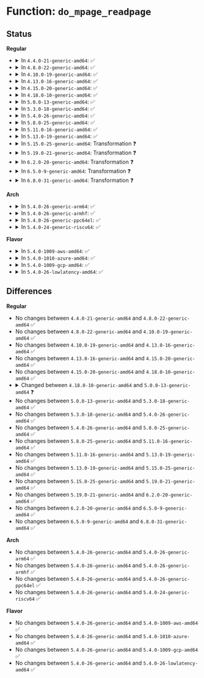 # Function: <code>do_mpage_readpage</code>

## Status
<b>Regular</b>
<ul>
<li>
<details>
<summary>In <code>4.4.0-21-generic-amd64</code>: ✅</summary>

```c
struct bio * do_mpage_readpage(struct bio * bio, struct page * page, unsigned int nr_pages, sector_t * last_block_in_bio, struct buffer_head * map_bh, long unsigned int * first_logical_block, get_block_t * get_block, gfp_t gfp)
```

```json
{
  "name": "do_mpage_readpage",
  "collision_type": "Unique Static",
  "inline_type": "No",
  "funcs": [
    {
      "addr": 18446744071581261600,
      "name": "do_mpage_readpage",
      "external": false,
      "loc": "fs/mpage.c:140",
      "file": "fs/mpage.c",
      "inline": "seen, unknown",
      "caller_inline": [],
      "caller_func": [
        "fs/mpage.c:mpage_readpages",
        "fs/mpage.c:mpage_readpage"
      ]
    }
  ],
  "symbols": [
    {
      "addr": 18446744071581261600,
      "name": "do_mpage_readpage",
      "section": ".text",
      "bind": "STB_LOCAL",
      "size": 1948
    }
  ]
}
```
</details>
</li>
<li>
<details>
<summary>In <code>4.8.0-22-generic-amd64</code>: ✅</summary>

```c
struct bio * do_mpage_readpage(struct bio * bio, struct page * page, unsigned int nr_pages, sector_t * last_block_in_bio, struct buffer_head * map_bh, long unsigned int * first_logical_block, get_block_t * get_block, gfp_t gfp)
```

```json
{
  "name": "do_mpage_readpage",
  "collision_type": "Unique Static",
  "inline_type": "No",
  "funcs": [
    {
      "addr": 18446744071581427312,
      "name": "do_mpage_readpage",
      "external": false,
      "loc": "fs/mpage.c:144",
      "file": "fs/mpage.c",
      "inline": "seen, unknown",
      "caller_inline": [],
      "caller_func": [
        "fs/mpage.c:mpage_readpage",
        "fs/mpage.c:mpage_readpages"
      ]
    }
  ],
  "symbols": [
    {
      "addr": 18446744071581427312,
      "name": "do_mpage_readpage",
      "section": ".text",
      "bind": "STB_LOCAL",
      "size": 1925
    }
  ]
}
```
</details>
</li>
<li>
<details>
<summary>In <code>4.10.0-19-generic-amd64</code>: ✅</summary>

```c
struct bio * do_mpage_readpage(struct bio * bio, struct page * page, unsigned int nr_pages, sector_t * last_block_in_bio, struct buffer_head * map_bh, long unsigned int * first_logical_block, get_block_t * get_block, gfp_t gfp)
```

```json
{
  "name": "do_mpage_readpage",
  "collision_type": "Unique Static",
  "inline_type": "No",
  "funcs": [
    {
      "addr": 18446744071581508480,
      "name": "do_mpage_readpage",
      "external": false,
      "loc": "fs/mpage.c:144",
      "file": "fs/mpage.c",
      "inline": "seen, unknown",
      "caller_inline": [],
      "caller_func": [
        "fs/mpage.c:mpage_readpage",
        "fs/mpage.c:mpage_readpages"
      ]
    }
  ],
  "symbols": [
    {
      "addr": 18446744071581508480,
      "name": "do_mpage_readpage",
      "section": ".text",
      "bind": "STB_LOCAL",
      "size": 1858
    }
  ]
}
```
</details>
</li>
<li>
<details>
<summary>In <code>4.13.0-16-generic-amd64</code>: ✅</summary>

```c
struct bio * do_mpage_readpage(struct bio * bio, struct page * page, unsigned int nr_pages, sector_t * last_block_in_bio, struct buffer_head * map_bh, long unsigned int * first_logical_block, get_block_t * get_block, gfp_t gfp)
```

```json
{
  "name": "do_mpage_readpage",
  "collision_type": "Unique Static",
  "inline_type": "No",
  "funcs": [
    {
      "addr": 18446744071581561248,
      "name": "do_mpage_readpage",
      "external": false,
      "loc": "fs/mpage.c:145",
      "file": "fs/mpage.c",
      "inline": "seen, unknown",
      "caller_inline": [],
      "caller_func": [
        "fs/mpage.c:mpage_readpage",
        "fs/mpage.c:mpage_readpages"
      ]
    }
  ],
  "symbols": [
    {
      "addr": 18446744071581561248,
      "name": "do_mpage_readpage",
      "section": ".text",
      "bind": "STB_LOCAL",
      "size": 1911
    }
  ]
}
```
</details>
</li>
<li>
<details>
<summary>In <code>4.15.0-20-generic-amd64</code>: ✅</summary>

```c
struct bio * do_mpage_readpage(struct bio * bio, struct page * page, unsigned int nr_pages, sector_t * last_block_in_bio, struct buffer_head * map_bh, long unsigned int * first_logical_block, get_block_t * get_block, gfp_t gfp)
```

```json
{
  "name": "do_mpage_readpage",
  "collision_type": "Unique Static",
  "inline_type": "No",
  "funcs": [
    {
      "addr": 18446744071581705232,
      "name": "do_mpage_readpage",
      "external": false,
      "loc": "fs/mpage.c:146",
      "file": "fs/mpage.c",
      "inline": "seen, unknown",
      "caller_inline": [],
      "caller_func": [
        "fs/mpage.c:mpage_readpage",
        "fs/mpage.c:mpage_readpages"
      ]
    }
  ],
  "symbols": [
    {
      "addr": 18446744071581705232,
      "name": "do_mpage_readpage",
      "section": ".text",
      "bind": "STB_LOCAL",
      "size": 1934
    }
  ]
}
```
</details>
</li>
<li>
<details>
<summary>In <code>4.18.0-10-generic-amd64</code>: ✅</summary>

```c
struct bio * do_mpage_readpage(struct bio * bio, struct page * page, unsigned int nr_pages, sector_t * last_block_in_bio, struct buffer_head * map_bh, long unsigned int * first_logical_block, get_block_t * get_block, gfp_t gfp)
```

```json
{
  "name": "do_mpage_readpage",
  "collision_type": "Unique Static",
  "inline_type": "No",
  "funcs": [
    {
      "addr": 18446744071581871984,
      "name": "do_mpage_readpage",
      "external": false,
      "loc": "fs/mpage.c:146",
      "file": "fs/mpage.c",
      "inline": "seen, unknown",
      "caller_inline": [],
      "caller_func": [
        "fs/mpage.c:mpage_readpage",
        "fs/mpage.c:mpage_readpages"
      ]
    }
  ],
  "symbols": [
    {
      "addr": 18446744071581871984,
      "name": "do_mpage_readpage",
      "section": ".text",
      "bind": "STB_LOCAL",
      "size": 1953
    }
  ]
}
```
</details>
</li>
<li>
<details>
<summary>In <code>5.0.0-13-generic-amd64</code>: ✅</summary>

```c
struct bio * do_mpage_readpage(struct mpage_readpage_args * args)
```

```json
{
  "name": "do_mpage_readpage",
  "collision_type": "Unique Static",
  "inline_type": "No",
  "funcs": [
    {
      "addr": 18446744071581957072,
      "name": "do_mpage_readpage",
      "external": false,
      "loc": "fs/mpage.c:156",
      "file": "fs/mpage.c",
      "inline": "seen, unknown",
      "caller_inline": [],
      "caller_func": [
        "fs/mpage.c:mpage_readpage",
        "fs/mpage.c:mpage_readpages"
      ]
    }
  ],
  "symbols": [
    {
      "addr": 18446744071581957072,
      "name": "do_mpage_readpage",
      "section": ".text",
      "bind": "STB_LOCAL",
      "size": 2095
    }
  ]
}
```
</details>
</li>
<li>
<details>
<summary>In <code>5.3.0-18-generic-amd64</code>: ✅</summary>

```c
struct bio * do_mpage_readpage(struct mpage_readpage_args * args)
```

```json
{
  "name": "do_mpage_readpage",
  "collision_type": "Unique Static",
  "inline_type": "No",
  "funcs": [
    {
      "addr": 18446744071582089744,
      "name": "do_mpage_readpage",
      "external": false,
      "loc": "fs/mpage.c:156",
      "file": "fs/mpage.c",
      "inline": "seen, unknown",
      "caller_inline": [],
      "caller_func": [
        "fs/mpage.c:mpage_readpage",
        "fs/mpage.c:mpage_readpages"
      ]
    }
  ],
  "symbols": [
    {
      "addr": 18446744071582089744,
      "name": "do_mpage_readpage",
      "section": ".text",
      "bind": "STB_LOCAL",
      "size": 2071
    }
  ]
}
```
</details>
</li>
<li>
<details>
<summary>In <code>5.4.0-26-generic-amd64</code>: ✅</summary>

```c
struct bio * do_mpage_readpage(struct mpage_readpage_args * args)
```

```json
{
  "name": "do_mpage_readpage",
  "collision_type": "Unique Static",
  "inline_type": "No",
  "funcs": [
    {
      "addr": 18446744071582167152,
      "name": "do_mpage_readpage",
      "external": false,
      "loc": "fs/mpage.c:156",
      "file": "fs/mpage.c",
      "inline": "seen, unknown",
      "caller_inline": [],
      "caller_func": [
        "fs/mpage.c:mpage_readpage",
        "fs/mpage.c:mpage_readpages"
      ]
    }
  ],
  "symbols": [
    {
      "addr": 18446744071582167152,
      "name": "do_mpage_readpage",
      "section": ".text",
      "bind": "STB_LOCAL",
      "size": 2046
    }
  ]
}
```
</details>
</li>
<li>
<details>
<summary>In <code>5.8.0-25-generic-amd64</code>: ✅</summary>

```c
struct bio * do_mpage_readpage(struct mpage_readpage_args * args)
```

```json
{
  "name": "do_mpage_readpage",
  "collision_type": "Unique Static",
  "inline_type": "No",
  "funcs": [
    {
      "addr": 18446744071582403872,
      "name": "do_mpage_readpage",
      "external": false,
      "loc": "fs/mpage.c:156",
      "file": "fs/mpage.c",
      "inline": "seen, unknown",
      "caller_inline": [],
      "caller_func": [
        "fs/mpage.c:mpage_readpage",
        "fs/mpage.c:mpage_readahead"
      ]
    }
  ],
  "symbols": [
    {
      "addr": 18446744071582403872,
      "name": "do_mpage_readpage",
      "section": ".text",
      "bind": "STB_LOCAL",
      "size": 1996
    }
  ]
}
```
</details>
</li>
<li>
<details>
<summary>In <code>5.11.0-16-generic-amd64</code>: ✅</summary>

```c
struct bio * do_mpage_readpage(struct mpage_readpage_args * args)
```

```json
{
  "name": "do_mpage_readpage",
  "collision_type": "Unique Static",
  "inline_type": "No",
  "funcs": [
    {
      "addr": 18446744071582456992,
      "name": "do_mpage_readpage",
      "external": false,
      "loc": "fs/mpage.c:156",
      "file": "fs/mpage.c",
      "inline": "seen, unknown",
      "caller_inline": [],
      "caller_func": [
        "fs/mpage.c:mpage_readpage",
        "fs/mpage.c:mpage_readahead"
      ]
    }
  ],
  "symbols": [
    {
      "addr": 18446744071582456992,
      "name": "do_mpage_readpage",
      "section": ".text",
      "bind": "STB_LOCAL",
      "size": 1812
    }
  ]
}
```
</details>
</li>
<li>
<details>
<summary>In <code>5.13.0-19-generic-amd64</code>: ✅</summary>

```c
struct bio * do_mpage_readpage(struct mpage_readpage_args * args)
```

```json
{
  "name": "do_mpage_readpage",
  "collision_type": "Unique Static",
  "inline_type": "No",
  "funcs": [
    {
      "addr": 18446744071582481856,
      "name": "do_mpage_readpage",
      "external": false,
      "loc": "fs/mpage.c:156",
      "file": "fs/mpage.c",
      "inline": "seen, unknown",
      "caller_inline": [],
      "caller_func": [
        "fs/mpage.c:mpage_readpage",
        "fs/mpage.c:mpage_readahead"
      ]
    }
  ],
  "symbols": [
    {
      "addr": 18446744071582481856,
      "name": "do_mpage_readpage",
      "section": ".text",
      "bind": "STB_LOCAL",
      "size": 1746
    }
  ]
}
```
</details>
</li>
<li>
<details>
<summary>In <code>5.15.0-25-generic-amd64</code>: Transformation ❓</summary>

```c
struct bio * do_mpage_readpage(struct mpage_readpage_args * args)
```

```json
{
  "name": "do_mpage_readpage",
  "collision_type": "Unique Static",
  "inline_type": "No",
  "funcs": [
    {
      "addr": 0,
      "name": "do_mpage_readpage",
      "external": false,
      "loc": "fs/mpage.c:156",
      "file": "fs/mpage.c",
      "inline": "seen, unknown",
      "caller_inline": [],
      "caller_func": [
        "fs/mpage.c:mpage_readpage",
        "fs/mpage.c:mpage_readahead"
      ]
    }
  ],
  "symbols": [
    {
      "addr": 18446744071582794880,
      "name": "do_mpage_readpage",
      "section": ".text",
      "bind": "STB_LOCAL",
      "size": 2298
    },
    {
      "addr": 18446744071592235065,
      "name": "do_mpage_readpage.cold",
      "section": ".text",
      "bind": "STB_LOCAL",
      "size": 661
    }
  ]
}
```
</details>
</li>
<li>
<details>
<summary>In <code>5.19.0-21-generic-amd64</code>: Transformation ❓</summary>

```c
struct bio * do_mpage_readpage(struct mpage_readpage_args * args)
```

```json
{
  "name": "do_mpage_readpage",
  "collision_type": "Unique Static",
  "inline_type": "No",
  "funcs": [
    {
      "addr": 0,
      "name": "do_mpage_readpage",
      "external": false,
      "loc": "fs/mpage.c:131",
      "file": "fs/mpage.c",
      "inline": "seen, unknown",
      "caller_inline": [],
      "caller_func": [
        "fs/mpage.c:mpage_read_folio",
        "fs/mpage.c:mpage_readahead"
      ]
    }
  ],
  "symbols": [
    {
      "addr": 18446744071583347280,
      "name": "do_mpage_readpage",
      "section": ".text",
      "bind": "STB_LOCAL",
      "size": 2415
    },
    {
      "addr": 18446744071594015298,
      "name": "do_mpage_readpage.cold",
      "section": ".text",
      "bind": "STB_LOCAL",
      "size": 677
    }
  ]
}
```
</details>
</li>
<li>
<details>
<summary>In <code>6.2.0-20-generic-amd64</code>: Transformation ❓</summary>

```c
struct bio * do_mpage_readpage(struct mpage_readpage_args * args)
```

```json
{
  "name": "do_mpage_readpage",
  "collision_type": "Unique Static",
  "inline_type": "No",
  "funcs": [
    {
      "addr": 0,
      "name": "do_mpage_readpage",
      "external": false,
      "loc": "fs/mpage.c:133",
      "file": "fs/mpage.c",
      "inline": "seen, unknown",
      "caller_inline": [],
      "caller_func": [
        "fs/mpage.c:mpage_read_folio",
        "fs/mpage.c:mpage_readahead"
      ]
    }
  ],
  "symbols": [
    {
      "addr": 18446744071583930768,
      "name": "do_mpage_readpage",
      "section": ".text",
      "bind": "STB_LOCAL",
      "size": 2125
    },
    {
      "addr": 18446744071596055179,
      "name": "do_mpage_readpage.cold",
      "section": ".text",
      "bind": "STB_LOCAL",
      "size": 674
    }
  ]
}
```
</details>
</li>
<li>
<details>
<summary>In <code>6.5.0-9-generic-amd64</code>: Transformation ❓</summary>

```c
struct bio * do_mpage_readpage(struct mpage_readpage_args * args)
```

```json
{
  "name": "do_mpage_readpage",
  "collision_type": "Unique Static",
  "inline_type": "No",
  "funcs": [
    {
      "addr": 0,
      "name": "do_mpage_readpage",
      "external": false,
      "loc": "fs/mpage.c:159",
      "file": "fs/mpage.c",
      "inline": "seen, unknown",
      "caller_inline": [],
      "caller_func": [
        "fs/mpage.c:mpage_read_folio",
        "fs/mpage.c:mpage_readahead"
      ]
    }
  ],
  "symbols": [
    {
      "addr": 18446744071584143616,
      "name": "do_mpage_readpage",
      "section": ".text",
      "bind": "STB_LOCAL",
      "size": 2066
    },
    {
      "addr": 18446744071596576161,
      "name": "do_mpage_readpage.cold",
      "section": ".text",
      "bind": "STB_LOCAL",
      "size": 687
    }
  ]
}
```
</details>
</li>
<li>
<details>
<summary>In <code>6.8.0-31-generic-amd64</code>: Transformation ❓</summary>

```c
struct bio * do_mpage_readpage(struct mpage_readpage_args * args)
```

```json
{
  "name": "do_mpage_readpage",
  "collision_type": "Unique Static",
  "inline_type": "No",
  "funcs": [
    {
      "addr": 0,
      "name": "do_mpage_readpage",
      "external": false,
      "loc": "fs/mpage.c:158",
      "file": "fs/mpage.c",
      "inline": "seen, unknown",
      "caller_inline": [],
      "caller_func": [
        "fs/mpage.c:mpage_read_folio",
        "fs/mpage.c:mpage_readahead"
      ]
    }
  ],
  "symbols": [
    {
      "addr": 18446744071584359952,
      "name": "do_mpage_readpage",
      "section": ".text",
      "bind": "STB_LOCAL",
      "size": 1508
    },
    {
      "addr": 18446744071597480499,
      "name": "do_mpage_readpage.cold",
      "section": ".text",
      "bind": "STB_LOCAL",
      "size": 586
    }
  ]
}
```
</details>
</li>
</ul>
<b>Arch</b>
<ul>
<li>
<details>
<summary>In <code>5.4.0-26-generic-arm64</code>: ✅</summary>

```c
struct bio * do_mpage_readpage(struct mpage_readpage_args * args)
```

```json
{
  "name": "do_mpage_readpage",
  "collision_type": "Unique Static",
  "inline_type": "No",
  "funcs": [
    {
      "addr": 18446603336493721256,
      "name": "do_mpage_readpage",
      "external": false,
      "loc": "fs/mpage.c:156",
      "file": "fs/mpage.c",
      "inline": "seen, unknown",
      "caller_inline": [],
      "caller_func": [
        "fs/mpage.c:mpage_readpage",
        "fs/mpage.c:mpage_readpages"
      ]
    }
  ],
  "symbols": [
    {
      "addr": 18446603336493721256,
      "name": "do_mpage_readpage",
      "section": ".text",
      "bind": "STB_LOCAL",
      "size": 1892
    }
  ]
}
```
</details>
</li>
<li>
<details>
<summary>In <code>5.4.0-26-generic-armhf</code>: ✅</summary>

```c
struct bio * do_mpage_readpage(struct mpage_readpage_args * args)
```

```json
{
  "name": "do_mpage_readpage",
  "collision_type": "Unique Static",
  "inline_type": "No",
  "funcs": [
    {
      "addr": 3227247260,
      "name": "do_mpage_readpage",
      "external": false,
      "loc": "fs/mpage.c:156",
      "file": "fs/mpage.c",
      "inline": "seen, unknown",
      "caller_inline": [],
      "caller_func": [
        "fs/mpage.c:mpage_readpage",
        "fs/mpage.c:mpage_readpages"
      ]
    }
  ],
  "symbols": [
    {
      "addr": 3227247260,
      "name": "do_mpage_readpage",
      "section": ".text",
      "bind": "STB_LOCAL",
      "size": 2220
    }
  ]
}
```
</details>
</li>
<li>
<details>
<summary>In <code>5.4.0-26-generic-ppc64el</code>: ✅</summary>

```c
struct bio * do_mpage_readpage(struct mpage_readpage_args * args)
```

```json
{
  "name": "do_mpage_readpage",
  "collision_type": "Unique Static",
  "inline_type": "No",
  "funcs": [
    {
      "addr": 13835058055287327152,
      "name": "do_mpage_readpage",
      "external": false,
      "loc": "fs/mpage.c:156",
      "file": "fs/mpage.c",
      "inline": "seen, unknown",
      "caller_inline": [],
      "caller_func": [
        "fs/mpage.c:mpage_readpage",
        "fs/mpage.c:mpage_readpages"
      ]
    }
  ],
  "symbols": [
    {
      "addr": 13835058055287327152,
      "name": "do_mpage_readpage",
      "section": ".text",
      "bind": "STB_LOCAL",
      "size": 2344
    }
  ]
}
```
</details>
</li>
<li>
<details>
<summary>In <code>5.4.0-24-generic-riscv64</code>: ✅</summary>

```c
struct bio * do_mpage_readpage(struct mpage_readpage_args * args)
```

```json
{
  "name": "do_mpage_readpage",
  "collision_type": "Unique Static",
  "inline_type": "No",
  "funcs": [
    {
      "addr": 18446743936273332664,
      "name": "do_mpage_readpage",
      "external": false,
      "loc": "fs/mpage.c:156",
      "file": "fs/mpage.c",
      "inline": "seen, unknown",
      "caller_inline": [],
      "caller_func": [
        "fs/mpage.c:mpage_readpage",
        "fs/mpage.c:mpage_readpages"
      ]
    }
  ],
  "symbols": [
    {
      "addr": 18446743936273332664,
      "name": "do_mpage_readpage",
      "section": ".text",
      "bind": "STB_LOCAL",
      "size": 1524
    }
  ]
}
```
</details>
</li>
</ul>
<b>Flavor</b>
<ul>
<li>
<details>
<summary>In <code>5.4.0-1009-aws-amd64</code>: ✅</summary>

```c
struct bio * do_mpage_readpage(struct mpage_readpage_args * args)
```

```json
{
  "name": "do_mpage_readpage",
  "collision_type": "Unique Static",
  "inline_type": "No",
  "funcs": [
    {
      "addr": 18446744071582135888,
      "name": "do_mpage_readpage",
      "external": false,
      "loc": "fs/mpage.c:156",
      "file": "fs/mpage.c",
      "inline": "seen, unknown",
      "caller_inline": [],
      "caller_func": [
        "fs/mpage.c:mpage_readpage",
        "fs/mpage.c:mpage_readpages"
      ]
    }
  ],
  "symbols": [
    {
      "addr": 18446744071582135888,
      "name": "do_mpage_readpage",
      "section": ".text",
      "bind": "STB_LOCAL",
      "size": 2046
    }
  ]
}
```
</details>
</li>
<li>
<details>
<summary>In <code>5.4.0-1010-azure-amd64</code>: ✅</summary>

```c
struct bio * do_mpage_readpage(struct mpage_readpage_args * args)
```

```json
{
  "name": "do_mpage_readpage",
  "collision_type": "Unique Static",
  "inline_type": "No",
  "funcs": [
    {
      "addr": 18446744071582073328,
      "name": "do_mpage_readpage",
      "external": false,
      "loc": "fs/mpage.c:156",
      "file": "fs/mpage.c",
      "inline": "seen, unknown",
      "caller_inline": [],
      "caller_func": [
        "fs/mpage.c:mpage_readpage",
        "fs/mpage.c:mpage_readpages"
      ]
    }
  ],
  "symbols": [
    {
      "addr": 18446744071582073328,
      "name": "do_mpage_readpage",
      "section": ".text",
      "bind": "STB_LOCAL",
      "size": 2046
    }
  ]
}
```
</details>
</li>
<li>
<details>
<summary>In <code>5.4.0-1009-gcp-amd64</code>: ✅</summary>

```c
struct bio * do_mpage_readpage(struct mpage_readpage_args * args)
```

```json
{
  "name": "do_mpage_readpage",
  "collision_type": "Unique Static",
  "inline_type": "No",
  "funcs": [
    {
      "addr": 18446744071582126368,
      "name": "do_mpage_readpage",
      "external": false,
      "loc": "fs/mpage.c:156",
      "file": "fs/mpage.c",
      "inline": "seen, unknown",
      "caller_inline": [],
      "caller_func": [
        "fs/mpage.c:mpage_readpage",
        "fs/mpage.c:mpage_readpages"
      ]
    }
  ],
  "symbols": [
    {
      "addr": 18446744071582126368,
      "name": "do_mpage_readpage",
      "section": ".text",
      "bind": "STB_LOCAL",
      "size": 2046
    }
  ]
}
```
</details>
</li>
<li>
<details>
<summary>In <code>5.4.0-26-lowlatency-amd64</code>: ✅</summary>

```c
struct bio * do_mpage_readpage(struct mpage_readpage_args * args)
```

```json
{
  "name": "do_mpage_readpage",
  "collision_type": "Unique Static",
  "inline_type": "No",
  "funcs": [
    {
      "addr": 18446744071582199392,
      "name": "do_mpage_readpage",
      "external": false,
      "loc": "fs/mpage.c:156",
      "file": "fs/mpage.c",
      "inline": "seen, unknown",
      "caller_inline": [],
      "caller_func": [
        "fs/mpage.c:mpage_readpage",
        "fs/mpage.c:mpage_readpages"
      ]
    }
  ],
  "symbols": [
    {
      "addr": 18446744071582199392,
      "name": "do_mpage_readpage",
      "section": ".text",
      "bind": "STB_LOCAL",
      "size": 2076
    }
  ]
}
```
</details>
</li>
</ul>

## Differences
<b>Regular</b>
<ul>
<li>
No changes between <code>4.4.0-21-generic-amd64</code> and <code>4.8.0-22-generic-amd64</code> ✅
</li>
<li>
No changes between <code>4.8.0-22-generic-amd64</code> and <code>4.10.0-19-generic-amd64</code> ✅
</li>
<li>
No changes between <code>4.10.0-19-generic-amd64</code> and <code>4.13.0-16-generic-amd64</code> ✅
</li>
<li>
No changes between <code>4.13.0-16-generic-amd64</code> and <code>4.15.0-20-generic-amd64</code> ✅
</li>
<li>
No changes between <code>4.15.0-20-generic-amd64</code> and <code>4.18.0-10-generic-amd64</code> ✅
</li>
<li>
<details>
<summary>Changed between <code>4.18.0-10-generic-amd64</code> and <code>5.0.0-13-generic-amd64</code> ❓</summary>
<ul>
<li>
<b>Param added. </b>
<code>struct mpage_readpage_args * args</code>
</li>
<li>
<b>Param removed. </b>
<code>struct bio * bio</code>
</li>
<li>
<b>Param removed. </b>
<code>struct page * page</code>
</li>
<li>
<b>Param removed. </b>
<code>unsigned int nr_pages</code>
</li>
<li>
<b>Param removed. </b>
<code>sector_t * last_block_in_bio</code>
</li>
<li>
<b>Param removed. </b>
<code>struct buffer_head * map_bh</code>
</li>
<li>
<b>Param removed. </b>
<code>long unsigned int * first_logical_block</code>
</li>
<li>
<b>Param removed. </b>
<code>get_block_t * get_block</code>
</li>
<li>
<b>Param removed. </b>
<code>gfp_t gfp</code>
</li>
</ul>
</details>
</li>
<li>
No changes between <code>5.0.0-13-generic-amd64</code> and <code>5.3.0-18-generic-amd64</code> ✅
</li>
<li>
No changes between <code>5.3.0-18-generic-amd64</code> and <code>5.4.0-26-generic-amd64</code> ✅
</li>
<li>
No changes between <code>5.4.0-26-generic-amd64</code> and <code>5.8.0-25-generic-amd64</code> ✅
</li>
<li>
No changes between <code>5.8.0-25-generic-amd64</code> and <code>5.11.0-16-generic-amd64</code> ✅
</li>
<li>
No changes between <code>5.11.0-16-generic-amd64</code> and <code>5.13.0-19-generic-amd64</code> ✅
</li>
<li>
No changes between <code>5.13.0-19-generic-amd64</code> and <code>5.15.0-25-generic-amd64</code> ✅
</li>
<li>
No changes between <code>5.15.0-25-generic-amd64</code> and <code>5.19.0-21-generic-amd64</code> ✅
</li>
<li>
No changes between <code>5.19.0-21-generic-amd64</code> and <code>6.2.0-20-generic-amd64</code> ✅
</li>
<li>
No changes between <code>6.2.0-20-generic-amd64</code> and <code>6.5.0-9-generic-amd64</code> ✅
</li>
<li>
No changes between <code>6.5.0-9-generic-amd64</code> and <code>6.8.0-31-generic-amd64</code> ✅
</li>
</ul>
<b>Arch</b>
<ul>
<li>
No changes between <code>5.4.0-26-generic-amd64</code> and <code>5.4.0-26-generic-arm64</code> ✅
</li>
<li>
No changes between <code>5.4.0-26-generic-amd64</code> and <code>5.4.0-26-generic-armhf</code> ✅
</li>
<li>
No changes between <code>5.4.0-26-generic-amd64</code> and <code>5.4.0-26-generic-ppc64el</code> ✅
</li>
<li>
No changes between <code>5.4.0-26-generic-amd64</code> and <code>5.4.0-24-generic-riscv64</code> ✅
</li>
</ul>
<b>Flavor</b>
<ul>
<li>
No changes between <code>5.4.0-26-generic-amd64</code> and <code>5.4.0-1009-aws-amd64</code> ✅
</li>
<li>
No changes between <code>5.4.0-26-generic-amd64</code> and <code>5.4.0-1010-azure-amd64</code> ✅
</li>
<li>
No changes between <code>5.4.0-26-generic-amd64</code> and <code>5.4.0-1009-gcp-amd64</code> ✅
</li>
<li>
No changes between <code>5.4.0-26-generic-amd64</code> and <code>5.4.0-26-lowlatency-amd64</code> ✅
</li>
</ul>
